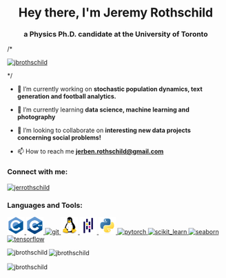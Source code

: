 <h1 align="center">Hey there, I'm Jeremy Rothschild</h1>
<h3 align="center">a Physics Ph.D. candidate at the University of Toronto</h3>

/* <p align="left"> <a href="https://github.com/ryo-ma/github-profile-trophy"><img src="https://github-profile-trophy.vercel.app/?username=jbrothschild" alt="jbrothschild" /></a> </p> */

- 🔭 I’m currently working on **stochastic population dynamics, text generation and football analytics.**

- 🌱 I’m currently learning **data science, machine learning and photography**

- 👯 I’m looking to collaborate on **interesting new data projects concerning social problems!**

- 📫 How to reach me **jerben.rothschild@gmail.com**

<h3 align="left">Connect with me:</h3>
<p align="left">
<a href="https://linkedin.com/in/jerrothschild" target="blank"><img align="center" src="https://raw.githubusercontent.com/rahuldkjain/github-profile-readme-generator/master/src/images/icons/Social/linked-in-alt.svg" alt="jerrothschild" height="30" width="40" /></a>
</p>

<h3 align="left">Languages and Tools:</h3>
<p align="left"> <a href="https://www.cprogramming.com/" target="_blank" rel="noreferrer"> <img src="https://raw.githubusercontent.com/devicons/devicon/master/icons/c/c-original.svg" alt="c" width="40" height="40"/> </a> <a href="https://www.w3schools.com/cpp/" target="_blank" rel="noreferrer"> <img src="https://raw.githubusercontent.com/devicons/devicon/master/icons/cplusplus/cplusplus-original.svg" alt="cplusplus" width="40" height="40"/> </a> <a href="https://git-scm.com/" target="_blank" rel="noreferrer"> <img src="https://www.vectorlogo.zone/logos/git-scm/git-scm-icon.svg" alt="git" width="40" height="40"/> </a> <a href="https://www.linux.org/" target="_blank" rel="noreferrer"> <img src="https://raw.githubusercontent.com/devicons/devicon/master/icons/linux/linux-original.svg" alt="linux" width="40" height="40"/> </a> <a href="https://pandas.pydata.org/" target="_blank" rel="noreferrer"> <img src="https://raw.githubusercontent.com/devicons/devicon/2ae2a900d2f041da66e950e4d48052658d850630/icons/pandas/pandas-original.svg" alt="pandas" width="40" height="40"/> </a> <a href="https://www.python.org" target="_blank" rel="noreferrer"> <img src="https://raw.githubusercontent.com/devicons/devicon/master/icons/python/python-original.svg" alt="python" width="40" height="40"/> </a> <a href="https://pytorch.org/" target="_blank" rel="noreferrer"> <img src="https://www.vectorlogo.zone/logos/pytorch/pytorch-icon.svg" alt="pytorch" width="40" height="40"/> </a> <a href="https://scikit-learn.org/" target="_blank" rel="noreferrer"> <img src="https://upload.wikimedia.org/wikipedia/commons/0/05/Scikit_learn_logo_small.svg" alt="scikit_learn" width="40" height="40"/> </a> <a href="https://seaborn.pydata.org/" target="_blank" rel="noreferrer"> <img src="https://seaborn.pydata.org/_images/logo-mark-lightbg.svg" alt="seaborn" width="40" height="40"/> </a> <a href="https://www.tensorflow.org" target="_blank" rel="noreferrer"> <img src="https://www.vectorlogo.zone/logos/tensorflow/tensorflow-icon.svg" alt="tensorflow" width="40" height="40"/> </a> </p>

<p><img align="left" src="https://github-readme-stats.vercel.app/api/top-langs?username=jbrothschild&show_icons=true&locale=en&layout=compact" alt="jbrothschild" /></p>

<p>&nbsp;<img align="center" src="https://github-readme-stats.vercel.app/api?username=jbrothschild&show_icons=true&locale=en" alt="jbrothschild" /></p>

<p><img align="center" src="https://github-readme-streak-stats.herokuapp.com/?user=jbrothschild&" alt="jbrothschild" /></p>

